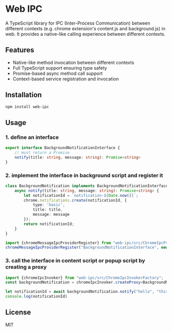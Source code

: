# Web IPC

A TypeScript library for IPC (Inter-Process Communication) between different contexts (e.g. chrome extension's content.js and background.js) in web. It provides a native-like calling experience between different contexts.

## Features
- Native-like method invocation between different contexts
- Full TypeScript support ensuring type safety
- Promise-based async method call support
- Context-based service registration and invocation

## Installation
```bash
npm install web-ipc
```

## Usage
### 1. define an interface
```typescript
export interface BackgroundNotificationInterface {
    // must return a Promise
    notify(title: string, message: string): Promise<string>
}
```

### 2. implement the interface in background script and register it
```typescript
class BackgroundNotification implements BackgroundNotificationInterface {
    async notify(title: string, message: string): Promise<string> {
        let notificationId = `notification-${Date.now()}`;
        chrome.notifications.create(notificationId, {
            type: 'basic',
            title: title,
            message: message
        });
        return notificationId;
    }
}

import {chromeMessageIpcProviderRegister} from "web-ipc/src/ChromeIpcProvider";
chromeMessageIpcProviderRegister("BackgroundNotificationInterface", new BackgroundNotification())
```

### 3. call the interface in content script or popup script by creating a proxy
```typescript
import {chromeIpcInvoker} from "web-ipc/src/ChromeIpcInvokerFactory";
const backgroundNotification = chromeIpcInvoker.createProxy<BackgroundNotificationInterface>("BackgroundNotificationInterface")

let notificationId = await backgroundNotification.notify("hello", "this is a notification from content script")
console.log(notificationId)
```

## License

MIT

